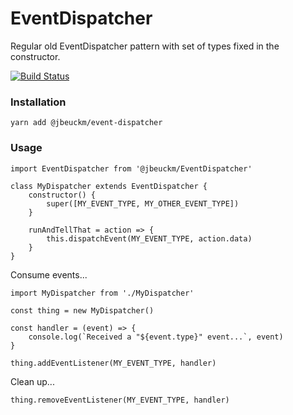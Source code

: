 # EventDispatcher
Regular old EventDispatcher pattern with set of types fixed in the constructor.

[![Build Status](https://travis-ci.org/jbeuckm/EventDispatcher.svg?branch=master)](https://travis-ci.org/jbeuckm/EventDispatcher)

### Installation

`yarn add @jbeuckm/event-dispatcher`

### Usage


```
import EventDispatcher from '@jbeuckm/EventDispatcher'

class MyDispatcher extends EventDispatcher {
	constructor() {
		super([MY_EVENT_TYPE, MY_OTHER_EVENT_TYPE])
	}

	runAndTellThat = action => {
		this.dispatchEvent(MY_EVENT_TYPE, action.data)
	}
}
```

Consume events...

```
import MyDispatcher from './MyDispatcher'

const thing = new MyDispatcher()

const handler = (event) => {
	console.log(`Received a "${event.type}" event...`, event)
}

thing.addEventListener(MY_EVENT_TYPE, handler)

```

Clean up...

```
thing.removeEventListener(MY_EVENT_TYPE, handler)
```
